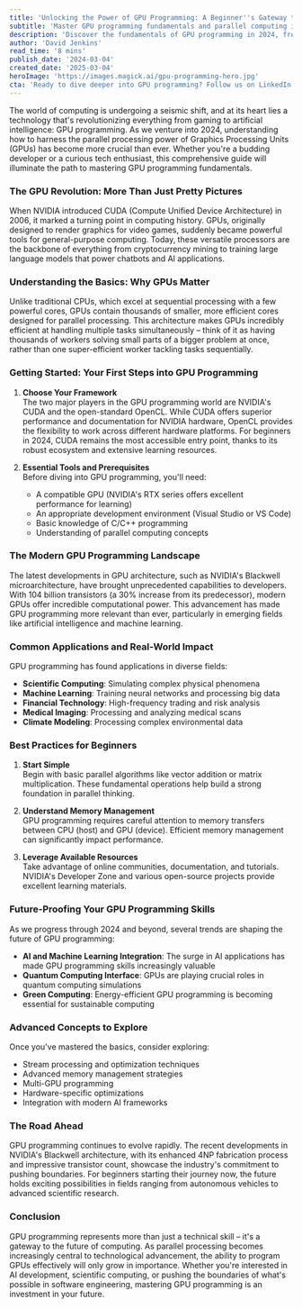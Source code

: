 ```yaml
---
title: 'Unlocking the Power of GPU Programming: A Beginner''s Gateway to Parallel Computing Excellence'
subtitle: 'Master GPU programming fundamentals and parallel computing in 2024'
description: 'Discover the fundamentals of GPU programming in 2024, from understanding parallel processing to choosing the right framework. Learn about CUDA, OpenCL, and how modern GPUs are revolutionizing computing across industries from AI to scientific research. Perfect for beginners looking to master this essential technology skill.'
author: 'David Jenkins'
read_time: '8 mins'
publish_date: '2024-03-04'
created_date: '2025-03-04'
heroImage: 'https://images.magick.ai/gpu-programming-hero.jpg'
cta: 'Ready to dive deeper into GPU programming? Follow us on LinkedIn for the latest updates, tutorials, and insider tips from industry experts revolutionizing parallel computing.'
---
```


The world of computing is undergoing a seismic shift, and at its heart lies a technology that's revolutionizing everything from gaming to artificial intelligence: GPU programming. As we venture into 2024, understanding how to harness the parallel processing power of Graphics Processing Units (GPUs) has become more crucial than ever. Whether you're a budding developer or a curious tech enthusiast, this comprehensive guide will illuminate the path to mastering GPU programming fundamentals.

### The GPU Revolution: More Than Just Pretty Pictures

When NVIDIA introduced CUDA (Compute Unified Device Architecture) in 2006, it marked a turning point in computing history. GPUs, originally designed to render graphics for video games, suddenly became powerful tools for general-purpose computing. Today, these versatile processors are the backbone of everything from cryptocurrency mining to training large language models that power chatbots and AI applications.

### Understanding the Basics: Why GPUs Matter

Unlike traditional CPUs, which excel at sequential processing with a few powerful cores, GPUs contain thousands of smaller, more efficient cores designed for parallel processing. This architecture makes GPUs incredibly efficient at handling multiple tasks simultaneously – think of it as having thousands of workers solving small parts of a bigger problem at once, rather than one super-efficient worker tackling tasks sequentially.

### Getting Started: Your First Steps into GPU Programming

1. **Choose Your Framework**  
   The two major players in the GPU programming world are NVIDIA's CUDA and the open-standard OpenCL. While CUDA offers superior performance and documentation for NVIDIA hardware, OpenCL provides the flexibility to work across different hardware platforms. For beginners in 2024, CUDA remains the most accessible entry point, thanks to its robust ecosystem and extensive learning resources.

2. **Essential Tools and Prerequisites**  
   Before diving into GPU programming, you'll need:
   - A compatible GPU (NVIDIA's RTX series offers excellent performance for learning)
   - An appropriate development environment (Visual Studio or VS Code)
   - Basic knowledge of C/C++ programming
   - Understanding of parallel computing concepts

### The Modern GPU Programming Landscape

The latest developments in GPU architecture, such as NVIDIA's Blackwell microarchitecture, have brought unprecedented capabilities to developers. With 104 billion transistors (a 30% increase from its predecessor), modern GPUs offer incredible computational power. This advancement has made GPU programming more relevant than ever, particularly in emerging fields like artificial intelligence and machine learning.

### Common Applications and Real-World Impact

GPU programming has found applications in diverse fields:
- **Scientific Computing**: Simulating complex physical phenomena
- **Machine Learning**: Training neural networks and processing big data
- **Financial Technology**: High-frequency trading and risk analysis
- **Medical Imaging**: Processing and analyzing medical scans
- **Climate Modeling**: Processing complex environmental data

### Best Practices for Beginners

1. **Start Simple**  
   Begin with basic parallel algorithms like vector addition or matrix multiplication. These fundamental operations help build a strong foundation in parallel thinking.

2. **Understand Memory Management**  
   GPU programming requires careful attention to memory transfers between CPU (host) and GPU (device). Efficient memory management can significantly impact performance.

3. **Leverage Available Resources**  
   Take advantage of online communities, documentation, and tutorials. NVIDIA's Developer Zone and various open-source projects provide excellent learning materials.

### Future-Proofing Your GPU Programming Skills

As we progress through 2024 and beyond, several trends are shaping the future of GPU programming:
- **AI and Machine Learning Integration**: The surge in AI applications has made GPU programming skills increasingly valuable
- **Quantum Computing Interface**: GPUs are playing crucial roles in quantum computing simulations
- **Green Computing**: Energy-efficient GPU programming is becoming essential for sustainable computing

### Advanced Concepts to Explore

Once you've mastered the basics, consider exploring:
- Stream processing and optimization techniques
- Advanced memory management strategies
- Multi-GPU programming
- Hardware-specific optimizations
- Integration with modern AI frameworks

### The Road Ahead

GPU programming continues to evolve rapidly. The recent developments in NVIDIA's Blackwell architecture, with its enhanced 4NP fabrication process and impressive transistor count, showcase the industry's commitment to pushing boundaries. For beginners starting their journey now, the future holds exciting possibilities in fields ranging from autonomous vehicles to advanced scientific research.

### Conclusion

GPU programming represents more than just a technical skill – it's a gateway to the future of computing. As parallel processing becomes increasingly central to technological advancement, the ability to program GPUs effectively will only grow in importance. Whether you're interested in AI development, scientific computing, or pushing the boundaries of what's possible in software engineering, mastering GPU programming is an investment in your future.